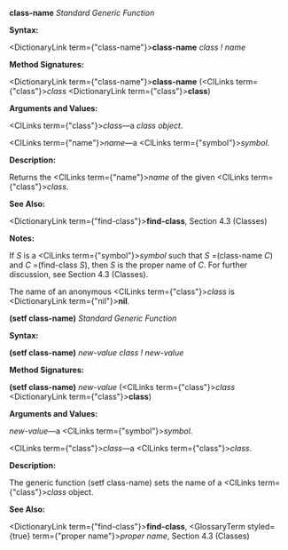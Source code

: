 **class-name** *Standard Generic Function* 



**Syntax:** 



<DictionaryLink  term={"class-name"}><b>class-name</b></DictionaryLink> *class ! name* 



**Method Signatures:** 



<DictionaryLink  term={"class-name"}><b>class-name</b></DictionaryLink> (<ClLinks  term={"class"}><i>class</i></ClLinks> <DictionaryLink  term={"class"}><b>class</b></DictionaryLink>) 



**Arguments and Values:** 



<ClLinks  term={"class"}><i>class</i></ClLinks>—a *class object*. 



<ClLinks  term={"name"}><i>name</i></ClLinks>—a <ClLinks  term={"symbol"}><i>symbol</i></ClLinks>. 



**Description:** 



Returns the <ClLinks  term={"name"}><i>name</i></ClLinks> of the given <ClLinks  term={"class"}><i>class</i></ClLinks>. 



**See Also:** 



<DictionaryLink  term={"find-class"}><b>find-class</b></DictionaryLink>, Section 4.3 (Classes) 



**Notes:** 



If *S* is a <ClLinks  term={"symbol"}><i>symbol</i></ClLinks> such that *S* =(class-name *C*) and *C* =(find-class *S*), then *S* is the proper name of *C*. For further discussion, see Section 4.3 (Classes). 



The name of an anonymous <ClLinks  term={"class"}><i>class</i></ClLinks> is <DictionaryLink  term={"nil"}><b>nil</b></DictionaryLink>. 







 



 



**(setf class-name)** *Standard Generic Function* 



**Syntax:** 



**(setf class-name)** *new-value class ! new-value* 



**Method Signatures:** 



**(setf class-name)** *new-value* (<ClLinks  term={"class"}><i>class</i></ClLinks> <DictionaryLink  term={"class"}><b>class</b></DictionaryLink>) 



**Arguments and Values:** 



*new-value*—a <ClLinks  term={"symbol"}><i>symbol</i></ClLinks>. 



<ClLinks  term={"class"}><i>class</i></ClLinks>—a <ClLinks  term={"class"}><i>class</i></ClLinks>. 



**Description:** 



The generic function (setf class-name) sets the name of a <ClLinks  term={"class"}><i>class</i></ClLinks> object. 



**See Also:** 



<DictionaryLink  term={"find-class"}><b>find-class</b></DictionaryLink>, <GlossaryTerm styled={true} term={"proper name"}><i>proper name</i></GlossaryTerm>, Section 4.3 (Classes) 



